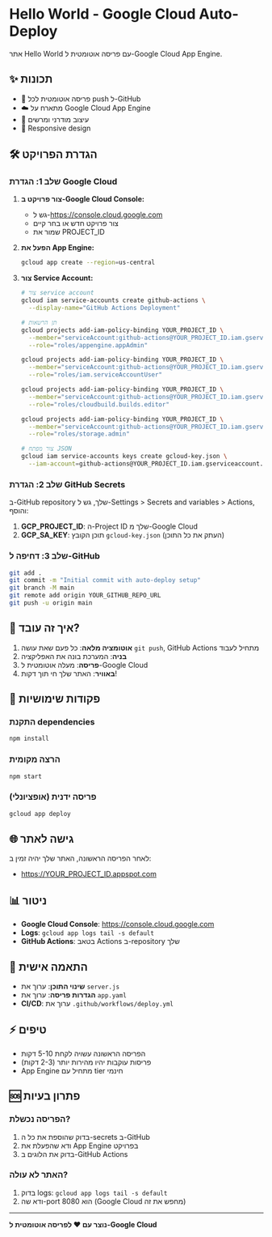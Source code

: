 # Hello World - Google Cloud Auto-Deploy

אתר Hello World עם פריסה אוטומטית ל-Google Cloud App Engine.

## ✨ תכונות

- 🚀 פריסה אוטומטית לכל push ל-GitHub
- ☁️ מתארח על Google Cloud App Engine
- 🎨 עיצוב מודרני ומרשים
- 📱 Responsive design

## 🛠️ הגדרת הפרויקט

### שלב 1: הגדרת Google Cloud

1. **צור פרויקט ב-Google Cloud Console:**
   - גש ל-https://console.cloud.google.com
   - צור פרויקט חדש או בחר קיים
   - שמור את PROJECT_ID

2. **הפעל את App Engine:**
   ```bash
   gcloud app create --region=us-central
   ```

3. **צור Service Account:**
   ```bash
   # צור service account
   gcloud iam service-accounts create github-actions \
     --display-name="GitHub Actions Deployment"
   
   # תן הרשאות
   gcloud projects add-iam-policy-binding YOUR_PROJECT_ID \
     --member="serviceAccount:github-actions@YOUR_PROJECT_ID.iam.gserviceaccount.com" \
     --role="roles/appengine.appAdmin"
   
   gcloud projects add-iam-policy-binding YOUR_PROJECT_ID \
     --member="serviceAccount:github-actions@YOUR_PROJECT_ID.iam.gserviceaccount.com" \
     --role="roles/iam.serviceAccountUser"
   
   gcloud projects add-iam-policy-binding YOUR_PROJECT_ID \
     --member="serviceAccount:github-actions@YOUR_PROJECT_ID.iam.gserviceaccount.com" \
     --role="roles/cloudbuild.builds.editor"
   
   gcloud projects add-iam-policy-binding YOUR_PROJECT_ID \
     --member="serviceAccount:github-actions@YOUR_PROJECT_ID.iam.gserviceaccount.com" \
     --role="roles/storage.admin"
   
   # צור מפתח JSON
   gcloud iam service-accounts keys create gcloud-key.json \
     --iam-account=github-actions@YOUR_PROJECT_ID.iam.gserviceaccount.com
   ```

### שלב 2: הגדרת GitHub Secrets

ב-GitHub repository שלך, גש ל-Settings > Secrets and variables > Actions, והוסף:

1. **GCP_PROJECT_ID**: ה-Project ID שלך מ-Google Cloud
2. **GCP_SA_KEY**: תוכן הקובץ `gcloud-key.json` (העתק את כל התוכן)

### שלב 3: דחיפה ל-GitHub

```bash
git add .
git commit -m "Initial commit with auto-deploy setup"
git branch -M main
git remote add origin YOUR_GITHUB_REPO_URL
git push -u origin main
```

## 🚀 איך זה עובד?

1. **אוטומציה מלאה**: כל פעם שאת עושה `git push`, GitHub Actions מתחיל לעבוד
2. **בניה**: המערכת בונה את האפליקציה
3. **פריסה**: מעלה אוטומטית ל-Google Cloud
4. **באוויר**: האתר שלך חי תוך דקות!

## 📝 פקודות שימושיות

### התקנת dependencies
```bash
npm install
```

### הרצה מקומית
```bash
npm start
```

### פריסה ידנית (אופציונלי)
```bash
gcloud app deploy
```

## 🌐 גישה לאתר

לאחר הפריסה הראשונה, האתר שלך יהיה זמין ב:
- https://YOUR_PROJECT_ID.appspot.com

## 📊 ניטור

- **Google Cloud Console**: https://console.cloud.google.com
- **Logs**: `gcloud app logs tail -s default`
- **GitHub Actions**: בטאב Actions ב-repository שלך

## 🔧 התאמה אישית

- **שינוי התוכן**: ערוך את `server.js`
- **הגדרות פריסה**: ערוך את `app.yaml`
- **CI/CD**: ערוך את `.github/workflows/deploy.yml`

## ⚡ טיפים

- הפריסה הראשונה עשויה לקחת 5-10 דקות
- פריסות עוקבות יהיו מהירות יותר (2-3 דקות)
- App Engine מתחיל עם tier חינמי

## 🆘 פתרון בעיות

### הפריסה נכשלת?
1. בדוק שהוספת את כל ה-secrets ב-GitHub
2. ודא שהפעלת את App Engine בפרויקט
3. בדוק את הלוגים ב-GitHub Actions

### האתר לא עולה?
1. בדוק logs: `gcloud app logs tail -s default`
2. ודא שה-port הוא 8080 (Google Cloud מחפש את זה)

---

**נוצר עם ❤️ לפריסה אוטומטית ל-Google Cloud**

